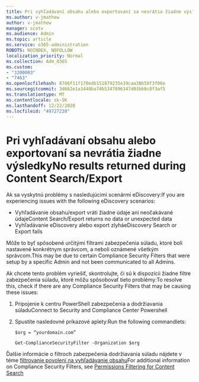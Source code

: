 ```yaml
---
title: Pri vyhľadávaní obsahu alebo exportovaní sa nevrátia žiadne výsledky
ms.author: v-jmathew
author: v-jmathew
manager: scotv
ms.audience: Admin
ms.topic: article
ms.service: o365-administration
ROBOTS: NOINDEX, NOFOLLOW
localization_priority: Normal
ms.collection: Adm_O365
ms.custom:
- "3200003"
- "7463"
ms.openlocfilehash: 8786f11f170edb151879235e19caa38b50f3f06e
ms.sourcegitcommit: 3d662e1a1440ba74b5347896347d03bb8c8f3af5
ms.translationtype: MT
ms.contentlocale: sk-SK
ms.lasthandoff: 12/22/2020
ms.locfileid: "49727238"
---
```

# <a name="no-results-returned-during-content-searchexport"></a><span data-ttu-id="6bf15-102">Pri vyhľadávaní obsahu alebo exportovaní sa nevrátia žiadne výsledky</span><span class="sxs-lookup"><span data-stu-id="6bf15-102">No results returned during Content Search/Export</span></span>

<span data-ttu-id="6bf15-103">Ak sa vyskytnú problémy s nasledujúcimi scenármi eDiscovery:</span><span class="sxs-lookup"><span data-stu-id="6bf15-103">If you are experiencing issues with the following eDiscovery scenarios:</span></span>

- <span data-ttu-id="6bf15-104">Vyhľadávanie obsahu/export vráti žiadne údaje ani neočakávané údaje</span><span class="sxs-lookup"><span data-stu-id="6bf15-104">Content Search/Export returns no data or unexpected data</span></span>
- <span data-ttu-id="6bf15-105">Vyhľadávanie eDiscovery alebo export zlyhá</span><span class="sxs-lookup"><span data-stu-id="6bf15-105">eDiscovery Search or Export fails</span></span>

<span data-ttu-id="6bf15-106">Môže to byť spôsobené určitými filtrami zabezpečenia súladu, ktoré boli nastavené konkrétnym správcom, a neboli oznámené všetkým správcom.</span><span class="sxs-lookup"><span data-stu-id="6bf15-106">This may be due to certain Compliance Security Filters that were setup by a specific Admin and not been communicated to all Admins.</span></span>

<span data-ttu-id="6bf15-107">Ak chcete tento problém vyriešiť, skontrolujte, či sú k dispozícii žiadne filtre zabezpečenia súladu, ktoré môžu spôsobovať tieto problémy:</span><span class="sxs-lookup"><span data-stu-id="6bf15-107">To resolve this, check if there are any Compliance Security Filters that may be causing these issues:</span></span>

1. <span data-ttu-id="6bf15-108">Pripojenie k centru PowerShell zabezpečenia a dodržiavania súladu</span><span class="sxs-lookup"><span data-stu-id="6bf15-108">Connect to Security and Compliance Center Powershell</span></span>
2. <span data-ttu-id="6bf15-109">Spustite nasledovné príkazové aplety:</span><span class="sxs-lookup"><span data-stu-id="6bf15-109">Run the following commandlets:</span></span>

    `$org = “yourdomain.com”`

    `Get-ComplianceSecurityFilter -Organization $org`

<span data-ttu-id="6bf15-110">Ďalšie informácie o filtroch zabezpečenia dodržiavania súladu nájdete v téme [filtrovanie povolení na vyhľadávanie obsahu](https://docs.microsoft.com/microsoft-365/compliance/permissions-filtering-for-content-search)</span><span class="sxs-lookup"><span data-stu-id="6bf15-110">For additional information on Compliance Security Filters, see [Permissions Filtering for Content Search](https://docs.microsoft.com/microsoft-365/compliance/permissions-filtering-for-content-search)</span></span>
